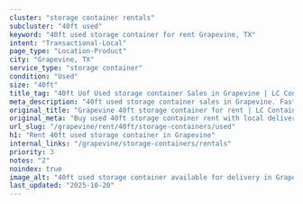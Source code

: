 ```yaml
---
cluster: "storage container rentals"
subcluster: "40ft used"
keyword: "40ft used storage container for rent Grapevine, TX"
intent: "Transactional-Local"
page_type: "Location-Product"
city: "Grapevine, TX"
service_type: "storage container"
condition: "Used"
size: "40ft"
title_tag: "40ft Uof Used storage container Sales in Grapevine | LC Container"
meta_description: "40ft used storage container sales in Grapevine. Fast delivery, competitive pricing. Serving storage containers area. Quote ID: DI9. Call (214) 524-4168 for your free quote today."
original_title: "Grapevine 40ft storage container for rent | LC Container"
original_meta: "Buy used 40ft storage container rent with local delivery in Grapevine, TX. LC Container — local Since 2003. Request a fast quote today."
url_slug: "/grapevine/rent/40ft/storage-containers/used"
h1: "Rent 40ft used storage container in Grapevine"
internal_links: "/grapevine/storage-containers/rentals"
priority: 3
notes: "2"
noindex: true
image_alt: "40ft used storage container available for delivery in Grapevine"
last_updated: "2025-10-20"
---
```


<!-- TODO: Add unique city/inventory copy, images, and internal links here. -->
